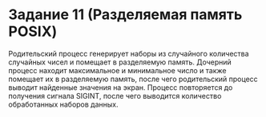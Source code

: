 # Задание 11 (Разделяемая память POSIX)
Родительский процесс генерирует наборы из случайного количества
случайных чисел и помещает в разделяемую память.
Дочерний процесс находит максимальное и минимальное число и
также помещает их в разделяемую память, после чего родительский процесс
выводит найденные значения на экран.
Процесс повторяется до получения сигнала SIGINT, после чего
выводится количество обработанных наборов данных.